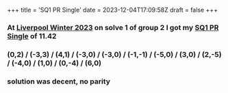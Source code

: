 +++
title = 'SQ1 PR Single'
date = 2023-12-04T17:09:58Z
draft = false
+++

### At [Liverpool Winter 2023] on solve 1 of group 2 I got my [SQ1 PR Single] of 11.42
### (0,2) / (-3,3) / (4,1) / (-3,0) / (-3,0) / (-1,-1) / (-5,0) / (3,0) / (2,-5) / (-4,0) / (1,0) / (0,-4) / (6,0)
### solution was decent, no parity

[Liverpool Winter 2023]: /posts/cubing/comps/liverpool-winter-2023
[SQ1 PR Single]: https://www.worldcubeassociation.org/persons/2018CAMP17?event=sq1
